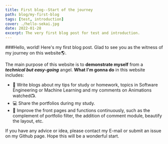 ```yaml
---
title: First blog--Start of the journey
path: blog/my-first-blog
tags: [test, introduction]
cover: ./hello-sekai.jpg
date: 2022-01-28
excerpt: The very first blog post for test and introduction.
---
```


###Hello, world! 
Here's my first blog post. Glad to see you as the witness of my journey on this website🌎.

The main purpose of this website is to **demonstrate myself** from a ***technical but easy-going*** angel. **What I'm gonna do** in this website includes:

- 📓 Write blogs about my tips for study or homework, topics in Software Engineering or Machine Learning and my comments on Animations watched📺.
- 💻 Share the portfolios during my study.
- 🔧 Improve the front pages and functions continuously, such as the complement of portfolio filter, the addition of comment module, beautify the layout, etc.

If you have any advice or idea, please contact my E-mail or submit an issue on my Github page. Hope this will be a wonderful start.
